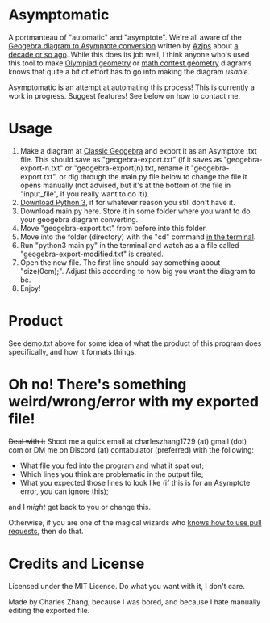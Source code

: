 # Asymptomatic
A portmanteau of "automatic" and "asymptote".  We're all aware of the [Geogebra diagram to Asymptote conversion](https://www.geogebra.org/classic?lang=en) written by [Azjps](https://artofproblemsolving.com/wiki/index.php/User:Azjps/geogebra) about [a decade or so ago](https://i.imgur.com/J3WfHEf.png).  While this does its job well, I think anyone who's used this tool to make [Olympiad geometry](https://web.evanchen.cc/geombook.html) or [math contest geometry](https://maa.org/student-programs/amc/) diagrams knows that quite a bit of effort has to go into making the diagram *usable*.

Asymptomatic is an attempt at automating this process!  This is currently a work in progress.  Suggest features!  See below on how to contact me.

# Usage
1. Make a diagram at [Classic Geogebra](https://www.geogebra.org/classic?lang=en) and export it as an Asymptote .txt file.  This should save as "geogebra-export.txt" (if it saves as "geogebra-export-n.txt" or "geogebra-export(n).txt, rename it "geogebra-export.txt", or dig through the main.py file below to change the file it opens manually (not advised, but it's at the bottom of the file in "input_file", if you really want to do it)).
2. [Download Python 3](https://www.python.org/downloads/), if for whatever reason you still don't have it.
3. Download main.py here.  Store it in some folder where you want to do your geogebra diagram converting.
4. Move "geogebra-export.txt" from before into this folder.
5. Move into the folder (directory) with the "cd" command [in the terminal](https://tutorials.codebar.io/command-line/introduction/tutorial.html).
6. Run "python3 main.py" in the terminal and watch as a a file called "geogebra-export-modified.txt" is created.
7. Open the new file.  The first line should say something about "size(0cm);".  Adjust this according to how big you want the diagram to be.
8. Enjoy!

# Product
See demo.txt above for some idea of what the product of this program does specifically, and how it formats things.

# Oh no!  There's something weird/wrong/error with my exported file!
~~Deal with it~~ Shoot me a quick email at charleszhang1729 (at) gmail (dot) com or DM me on Discord (at) contabulator (preferred) with the following:
- What file you fed into the program and what it spat out;
- Which lines you think are problematic in the output file;
- What you expected those lines to look like (if this is for an Asymptote error, you can ignore this);

and I *might* get back to you or change this.

Otherwise, if you are one of the magical wizards who [knows how to use pull requests](https://docs.github.com/en/pull-requests/collaborating-with-pull-requests/proposing-changes-to-your-work-with-pull-requests/creating-a-pull-request), then do that.

# Credits and License
Licensed under the MIT License.  Do what you want with it, I don't care.

Made by Charles Zhang, because I was bored, and because I hate manually editing the exported file.
